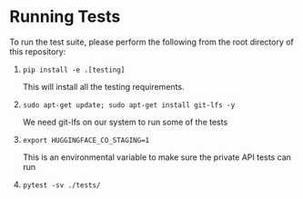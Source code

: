 # Running Tests

To run the test suite, please perform the following from the root directory of this repository:

1. `pip install -e .[testing]`

      This will install all the testing requirements.
2. `sudo apt-get update; sudo apt-get install git-lfs -y`

      We need git-lfs on our system to run some of the tests
3. `export HUGGINGFACE_CO_STAGING=1`

      This is an environmental variable to make sure the private API tests can run
4. `pytest -sv ./tests/`